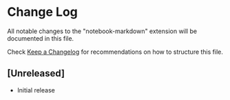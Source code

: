 # Change Log

All notable changes to the "notebook-markdown" extension will be documented in
this file.

Check [Keep a Changelog](http://keepachangelog.com/) for recommendations on how
to structure this file.

## [Unreleased]

-   Initial release
